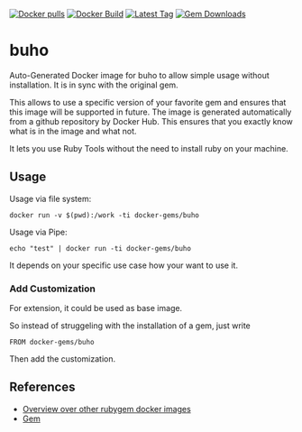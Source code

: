 [![Docker pulls](https://img.shields.io/docker/pulls/rubygem/buho.svg)](https://hub.docker.com/r/rubygem/buho/)
[![Docker Build](https://img.shields.io/docker/automated/rubygem/buho.svg)](https://hub.docker.com/r/rubygem/buho/)
[![Latest Tag](https://img.shields.io/github/tag/docker-rubygem/buho.svg)](https://hub.docker.com/r/rubygem/buho/)
[![Gem Downloads](https://img.shields.io/gem/dt/buho.svg)](https://rubygems.org/gems/buho/)
# buho

Auto-Generated Docker image for buho to allow simple usage without installation.
It is in sync with the original gem.

This allows to use a specific version of your favorite gem and ensures that this image will be supported in future.
The image is generated automatically from a github repository by Docker Hub.
This ensures that you exactly know what is in the image and what not.

It lets you use Ruby Tools without the need to install ruby on your machine.

## Usage

Usage via file system:

`docker run -v $(pwd):/work -ti docker-gems/buho`

Usage via Pipe:

`echo "test" | docker run -ti docker-gems/buho`

It depends on your specific use case how your want to use it.

### Add Customization

For extension, it could be used as base image.

So instead of struggeling with the installation of a gem, just write

`FROM docker-gems/buho`

Then add the customization.

## References

 - [Overview over other rubygem docker images](https://github.com/thinkbot/docker-rubygem)
 - [Gem](https://rubygems.org/gems/buho/)
